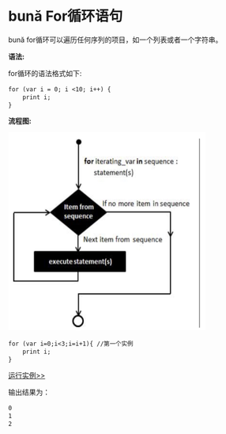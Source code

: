 # bună For循环语句

bună for循环可以遍历任何序列的项目，如一个列表或者一个字符串。

**语法:**

for循环的语法格式如下:

```
for (var i = 0; i <10; i++) {
    print i;
}
```

**流程图:**

<img src="./assets/for.png" alt = "for" title = "for-png" width = "400" height="400"/>

```
for (var i=0;i<3;i=i+1){ //第⼀个实例
    print i;
}
```

<!-- 本地 -->
[运行实例>>](http://127.0.0.1:4000/run.html?model=Buna7_1)
<!-- 测试 -->
<!-- [运行实例>>](http://10.0.248.222:86/run.html?model=Buna7_1) -->
<!-- 生产 -->
<!-- [运行实例>>](http://buna.bacx.io/run.html?model=Buna7_1) -->

输出结果为：

```
0
1
2
```



